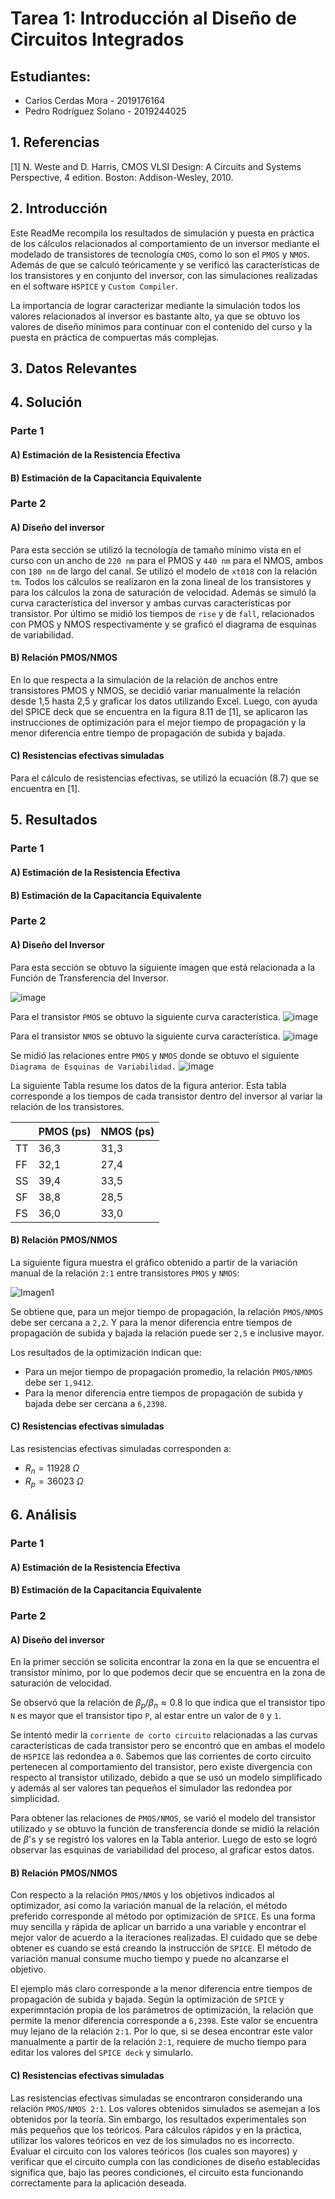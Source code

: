 # Tarea 1: Introducción al Diseño de Circuitos Integrados
## Estudiantes:
- Carlos Cerdas Mora - 2019176164
- Pedro Rodríguez Solano - 2019244025


## 1. Referencias
[1] N. Weste and D. Harris, CMOS VLSI Design: A Circuits and Systems Perspective, 4 edition. Boston: Addison-Wesley, 2010.

## 2. Introducción
Este ReadMe recompila los resultados de simulación y puesta en práctica de los cálculos relacionados al comportamiento de un inversor mediante el modelado de transistores de tecnología `CMOS`, como lo son el `PMOS` y `NMOS`. Además de que se calculó teóricamente y se verificó las características de los transistores y en conjunto del inversor, con las simulaciones realizadas en el software `HSPICE` y `Custom Compiler`.

La importancia de lograr caracterizar mediante la simulación todos los valores relacionados al inversor es bastante alto, ya que se obtuvo los valores de diseño mínimos para continuar con el contenido del curso y la puesta en práctica de compuertas más complejas.


## 3. Datos Relevantes



## 4. Solución
### Parte 1

#### A) Estimación de la Resistencia Efectiva


#### B) Estimación de la Capacitancia Equivalente


### Parte 2

#### A) Diseño del inversor

Para esta sección se utilizó la tecnología de tamaño mínimo vista en el curso con un ancho de `220 nm` para el PMOS y `440 nm` para el NMOS, ambos con `180 nm` de largo del canal. Se utilizó el modelo de `xt018` con la relación `tm`. Todos los cálculos se realizaron en la zona lineal de los transistores y para los cálculos la zona de saturación de velocidad. Además se simuló la curva característica del inversor y ambas curvas características por transistor. Por último se midió los tiempos de `rise` y de `fall`, relacionados con PMOS y NMOS respectivamente y se graficó el diagrama de esquinas de variabilidad.

#### B) Relación PMOS/NMOS

En lo que respecta a la simulación de la relación de anchos entre transistores PMOS y NMOS, se decidió variar manualmente la relación desde 1,5 hasta 2,5 y graficar los datos utilizando Excel. Luego, con ayuda del SPICE deck que se encuentra en la figura 8.11 de [1], se aplicaron las instrucciones de optimización para el mejor tiempo de propagación y la menor diferencia entre tiempo de propagación de subida y bajada. 

#### C) Resistencias efectivas simuladas

Para el cálculo de resistencias efectivas, se utilizó la ecuación (8.7) que se encuentra en [1].







## 5. Resultados
### Parte 1

#### A) Estimación de la Resistencia Efectiva


#### B) Estimación de la Capacitancia Equivalente



### Parte 2

#### A) Diseño del Inversor
Para esta sección se obtuvo la siguiente imagen que está relacionada a la Función de Transferencia del Inversor.

![image](https://hackmd.io/_uploads/r1AOiGeAp.png)

Para el transistor `PMOS` se obtuvo la siguiente curva característica.
![image](https://hackmd.io/_uploads/SJYepzxCp.png)


Para el transistor `NMOS` se obtuvo la siguiente curva característica.
![image](https://hackmd.io/_uploads/BJBQTMxAa.png)


Se midió las relaciones entre `PMOS` y `NMOS` donde se obtuvo el siguiente `Diagrama de Esquinas de Variabilidad.`
![image](https://hackmd.io/_uploads/H1jd6fgA6.png)

La siguiente Tabla resume los datos de la figura anterior. Esta tabla corresponde a los tiempos de cada transistor dentro del inversor al variar la relación de los transistores.




</style>
<table class="tg">
<thead>
  <tr>
    <th class="tg-0pky"></th>
    <th class="tg-c3ow">PMOS (ps)</th>
    <th class="tg-c3ow">NMOS (ps)</th>
  </tr>
</thead>
<tbody>
  <tr>
    <td class="tg-0pky">TT</td>
    <td class="tg-0pky">36,3</td>
    <td class="tg-0pky">31,3</td>
  </tr>
  <tr>
    <td class="tg-0pky">FF</td>
    <td class="tg-0pky">32,1</td>
    <td class="tg-0pky">27,4</td>
  </tr>
  <tr>
    <td class="tg-0pky">SS</td>
    <td class="tg-0pky">39,4</td>
    <td class="tg-0pky">33,5</td>
  </tr>
  <tr>
    <td class="tg-0pky">SF</td>
    <td class="tg-0pky">38,8</td>
    <td class="tg-0pky">28,5</td>
  </tr>
  <tr>
    <td class="tg-0pky">FS</td>
    <td class="tg-0pky">36,0</td>
    <td class="tg-0pky">33,0</td>
  </tr>
</tbody>
</table>



#### B) Relación PMOS/NMOS

La siguiente figura muestra el gráfico obtenido a partir de la variación manual de la relación `2:1` entre transistores `PMOS` y `NMOS`:

![Imagen1](https://hackmd.io/_uploads/Byha3Y0a6.png)

Se obtiene que, para un mejor tiempo de propagación, la relación `PMOS/NMOS` debe ser cercana a `2,2`. Y para la menor diferencia entre tiempos de propagación de subida y bajada la relación puede ser `2,5` e inclusive mayor.

Los resultados de la optimización indican que:

- Para un mejor tiempo de propagación promedio, la relación `PMOS/NMOS` debe ser `1,9412`.
- Para la menor diferencia entre tiempos de propagación de subida y bajada debe ser cercana a `6,2398`.


#### C) Resistencias efectivas simuladas

Las resistencias efectivas simuladas corresponden a:

- $R_{n} = 11 928$ $Ω$
- $R_{p} = 36 023$ $Ω$




## 6. Análisis 

### Parte 1
#### A) Estimación de la Resistencia Efectiva


#### B) Estimación de la Capacitancia Equivalente

### Parte 2

#### A) Diseño del inversor
En la primer sección se solicita encontrar la zona en la que se encuentra el transistor mínimo, por lo que podemos decir que se encuentra en la zona de saturación de velocidad.

Se observó que la relación de $\beta_p/\beta_n\approx0.8$ lo que indica que el transistor tipo `N` es mayor que el transistor tipo `P`, al estar entre un valor de `0` y `1`.

Se intentó medir la `corriente de corto circuito` relacionadas a las curvas características de cada transistor pero se encontró que en ambas el modelo de `HSPICE` las redondea a `0`. Sabemos que las corrientes de corto circuito pertenecen al comportamiento del transistor, pero existe divergencia con respecto al transistor utilizado, debido a que se usó un modelo simplificado y además al ser valores tan pequeños el simulador las redondea por simplicidad.

Para obtener las relaciones de `PMOS/NMOS`, se varió el modelo del transistor utilizado y se obtuvo la función de transferencia donde se midió la relación de $\beta$'s y se registró los valores en la Tabla anterior. Luego de esto se logró observar las esquinas de variabilidad del proceso, al graficar estos datos. 

#### B) Relación PMOS/NMOS

Con respecto a la relación `PMOS/NMOS` y los objetivos indicados al optimizador, así como la variación manual de la relación, el método preferido corresponde al método por optimización de `SPICE`. Es una forma muy sencilla y rápida de aplicar un barrido a una variable y encontrar el mejor valor de acuerdo a la iteraciones realizadas. El cuidado que se debe obtener es cuando se está creando la instrucción de `SPICE`. El método de variación manual consume mucho tiempo y puede no alcanzarse el objetivo.

El ejemplo más claro corresponde a la menor diferencia entre tiempos de propagación de subida y bajada. Según la optimización de `SPICE` y experimntación propia de los parámetros de optimización, la relación que permite la menor diferencia corresponde a `6,2398`. Este valor se encuentra muy lejano de la relación `2:1`. Por lo que, si se desea encontrar este valor manualmente a partir de la relación `2:1`, requiere de mucho tiempo para editar los valores del `SPICE deck` y simularlo.

#### C) Resistencias efectivas simuladas

Las resistencias efectivas simuladas se encontraron considerando una relación `PMOS/NMOS 2:1`. Los valores obtenidos simulados se asemejan  a los obtenidos por la teoría. Sin embargo, los resultados experimentales son más pequeños que los teóricos. Para cálculos rápidos y en la práctica, utilizar los valores teóricos en vez de los simulados no es incorrecto. Evaluar el circuito con los valores teóricos (los cuales son mayores) y verificar que el circuito cumpla con las condiciones de diseño establecidas significa que, bajo las peores condiciones, el circuito esta funcionando correctamente para la aplicación deseada.






